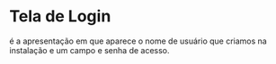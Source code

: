# Tela de Login
 é a apresentação em que aparece o nome de usuário que criamos na instalação e um campo e senha de acesso.
